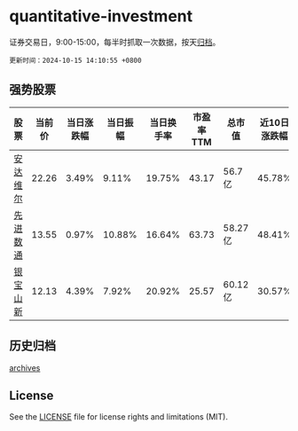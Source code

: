 # quantitative-investment

证券交易日，9:00-15:00，每半时抓取一次数据，按天[归档](archives)。

`更新时间：2024-10-15 14:10:55 +0800`

## 强势股票

|股票|当前价|当日涨跌幅|当日振幅|当日换手率|市盈率TTM|总市值|近10日涨跌幅|
|----|----|----|----|----|----|----|----|
|[安达维尔](https://xueqiu.com/S/SZ300719)|22.26|3.49%|9.11%|19.75%|43.17|56.7亿|45.78%|
|[先进数通](https://xueqiu.com/S/SZ300541)|13.55|0.97%|10.88%|16.64%|63.73|58.27亿|48.41%|
|[银宝山新](https://xueqiu.com/S/SZ002786)|12.13|4.39%|7.92%|20.92%|25.57|60.12亿|30.57%|

## 历史归档

[archives](archives)

## License

See the [LICENSE](LICENSE) file for license rights and limitations (MIT).